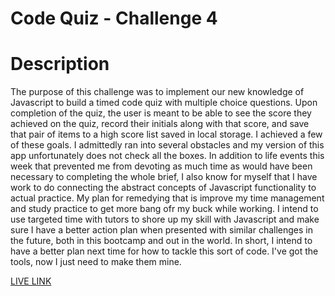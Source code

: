 # Code Quiz - Challenge 4

# Description

The purpose of this challenge was to implement our new knowledge of Javascript to build a timed code quiz with multiple choice questions. Upon completion of the quiz, the user is meant to be able to see the score they achieved on the quiz, record their initials along with that score, and save that pair of items to a high score list saved in local storage. I achieved a few of these goals. I admittedly ran into several obstacles and my version of this app unfortunately does not check all the boxes. In addition to life events this week that prevented me from devoting as much time as would have been necessary to completing the whole brief, I also know for myself that I have work to do connecting the abstract concepts of Javascript functionality to actual practice. My plan for remedying that is improve my time management and study practice to get more bang ofr my buck while working. I intend to use targeted time with tutors to shore up my skill with Javascript and make sure I have a better action plan when presented with similar challenges in the future, both in this bootcamp and out in the world. In short, I intend to have a better plan next time for how to tackle this sort of code. I've got the tools, now I just need to make them mine.

[LIVE LINK]()

